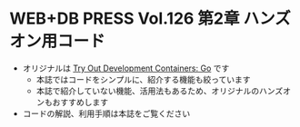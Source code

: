 # WEB+DB PRESS Vol.126 第2章 ハンズオン用コード

* オリジナルは [Try Out Development Containers: Go](https://github.com/microsoft/wdp-container-handson-part2) です
  * 本誌ではコードをシンプルに、紹介する機能も絞っています
  * 本誌で紹介していない機能、活用法もあるため、オリジナルのハンズオンもおすすめします
* コードの解説、利用手順は本誌をご覧ください
